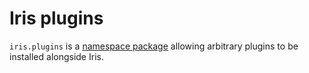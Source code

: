 # Iris plugins

`iris.plugins` is a [namespace package](https://packaging.python.org/en/latest/guides/packaging-namespace-packages/)
allowing arbitrary plugins to be installed alongside Iris.
